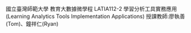 國立臺灣師範大學 教育大數據微學程 LATIA112-2 學習分析工具實務應用
(Learning Analytics Tools Implementation Applications)
授課教師:廖執善(Tom)、鐘祥仁(Ryan)
